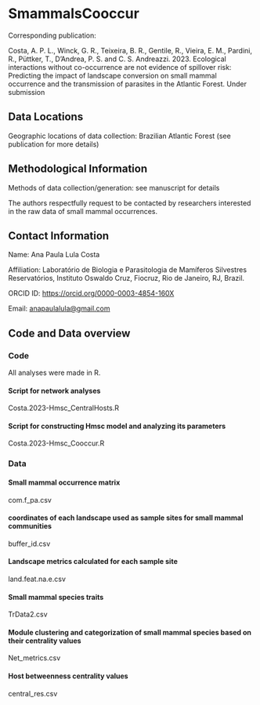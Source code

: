 # SmammalsCooccur

Corresponding publication:

Costa, A. P. L., Winck, G. R., Teixeira, B. R., Gentile, R., Vieira, E. M., Pardini, R., Püttker, T., D’Andrea, P. S. and C. S. Andreazzi. 2023. Ecological interactions without co-occurrence are not evidence of spillover risk: Predicting the impact of landscape conversion on small mammal occurrence and the transmission of parasites in the Atlantic Forest. Under submission 

## Data Locations

 Geographic locations of data collection: Brazilian Atlantic Forest (see publication for more details)

## Methodological Information

Methods of data collection/generation: see manuscript for details

The authors respectfully request to be contacted by researchers interested in the raw data of small mammal occurrences.

## Contact Information

Name: Ana Paula Lula Costa

Affiliation: Laboratório de Biologia e Parasitologia de Mamíferos Silvestres Reservatórios, Instituto Oswaldo Cruz, Fiocruz, Rio de Janeiro, RJ, Brazil.

ORCID ID: https://orcid.org/0000-0003-4854-160X

Email: anapaulalula@gmail.com

## Code and Data overview

### Code

All analyses were made in R.

#### Script for network analyses

Costa.2023-Hmsc_CentralHosts.R

#### Script for constructing Hmsc model and analyzing its parameters

Costa.2023-Hmsc_Cooccur.R

### Data

#### Small mammal occurrence matrix

com.f_pa.csv

#### coordinates of each landscape used as sample sites for small mammal communities

buffer_id.csv

#### Landscape metrics calculated for each sample site

land.feat.na.e.csv

#### Small mammal species traits

TrData2.csv

#### Module clustering and categorization of small mammal species based on their centrality values

Net_metrics.csv

#### Host betweenness centrality values

central_res.csv



